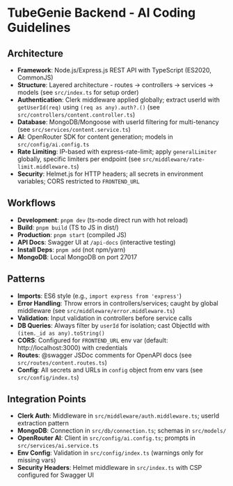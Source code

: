 # TubeGenie Backend - AI Coding Guidelines

## Architecture
- **Framework**: Node.js/Express.js REST API with TypeScript (ES2020, CommonJS)
- **Structure**: Layered architecture - routes → controllers → services → models (see `src/index.ts` for setup order)
- **Authentication**: Clerk middleware applied globally; extract userId with `getUserId(req)` using `(req as any).auth?.()` (see `src/controllers/content.controller.ts`)
- **Database**: MongoDB/Mongoose with userId filtering for multi-tenancy (see `src/services/content.service.ts`)
- **AI**: OpenRouter SDK for content generation; models in `src/config/ai.config.ts`
- **Rate Limiting**: IP-based with express-rate-limit; apply `generalLimiter` globally, specific limiters per endpoint (see `src/middleware/rate-limit.middleware.ts`)
- **Security**: Helmet.js for HTTP headers; all secrets in environment variables; CORS restricted to `FRONTEND_URL`

## Workflows
- **Development**: `pnpm dev` (ts-node direct run with hot reload)
- **Build**: `pnpm build` (TS to JS in dist/)
- **Production**: `pnpm start` (compiled JS)
- **API Docs**: Swagger UI at `/api-docs` (interactive testing)
- **Install Deps**: `pnpm add` (not npm/yarn)
- **MongoDB**: Local MongoDB on port 27017

## Patterns
- **Imports**: ES6 style (e.g., `import express from 'express'`)
- **Error Handling**: Throw errors in controllers/services; caught by global middleware (see `src/middleware/error.middleware.ts`)
- **Validation**: Input validation in controllers before service calls
- **DB Queries**: Always filter by `userId` for isolation; cast ObjectId with `(item._id as any).toString()`
- **CORS**: Configured for `FRONTEND_URL` env var (default: http://localhost:3000) with credentials
- **Routes**: @swagger JSDoc comments for OpenAPI docs (see `src/routes/content.routes.ts`)
- **Config**: All secrets and URLs in `config` object from env vars (see `src/config/index.ts`)

## Integration Points
- **Clerk Auth**: Middleware in `src/middleware/auth.middleware.ts`; userId extraction pattern
- **MongoDB**: Connection in `src/db/connection.ts`; schemas in `src/models/`
- **OpenRouter AI**: Client in `src/config/ai.config.ts`; prompts in `src/services/ai.service.ts`
- **Env Config**: Validation in `src/config/index.ts` (warnings only for missing vars)
- **Security Headers**: Helmet middleware in `src/index.ts` with CSP configured for Swagger UI